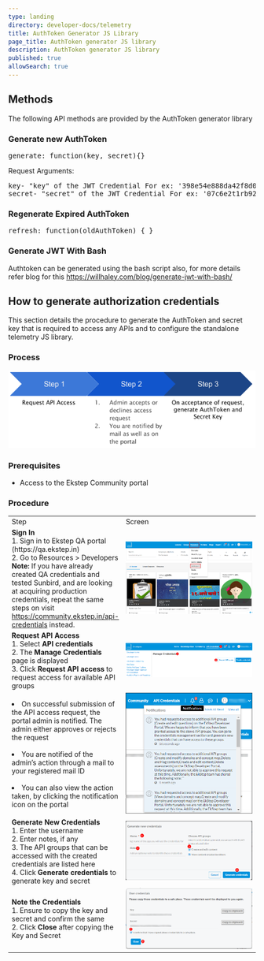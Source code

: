```yaml
---
type: landing
directory: developer-docs/telemetry
title: AuthToken Generator JS Library
page_title: AuthToken generator JS library
description: AuthToken generator JS library
published: true
allowSearch: true
---
```

## Methods

The following API methods are provided by the AuthToken generator library

### Generate new AuthToken

<pre>
generate: function(key, secret){}
</pre> 

Request Arguments:

<pre>
key- "key" of the JWT Credential For ex: '398e54e888da42f8d089je28c298o42b'
secret- "secret" of the JWT Credential For ex: '07c6e2t1rb92987fnrd705jkk8582p9e'
</pre>

### Regenerate Expired AuthToken

<pre>
refresh: function(oldAuthToken) { }
</pre>

### Generate JWT With Bash
Authtoken can be generated using the bash script also, for more details refer blog for this <a href="https://willhaley.com/blog/generate-jwt-with-bash/" target="_blank">https://willhaley.com/blog/generate-jwt-with-bash/</a> 

## How to generate authorization credentials

This section details the procedure to generate the AuthToken and secret key that is required to access any APIs and to configure the standalone telemetry JS library.

### Process

<img src="pages/developer-docs/installation/images/telemetry_service2.png">

### Prerequisites

* Access to the Ekstep Community portal

### Procedure

<table>
  <tr>
    <td style="width:35%;">Step</td>
    <td style="width:65%;">Screen</td>
  </tr>
  <tr>
    <td><strong>Sign In</strong> <br>1. Sign in to  Ekstep QA portal (https://qa.ekstep.in) <br>2. Go to Resources > Developers <br> <strong>Note:</strong> If you have already created QA credentials and tested Sunbird, and are looking at acquiring production credentials, repeat the same steps on visit <a href="https://community.ekstep.in/api-credentials" target="_blank">https://community.ekstep.in/api-credentials</a> instead.</td>
    <td><img src="pages/developer-docs/installation/images/telemetry_service3.png"></td>
  </tr>
  <tr>
    <td><strong>Request API Access</strong> <br>1. Select <strong>API credentials</strong> <br>2. The <strong>Manage Credentials</strong> page is displayed
<br>3. Click <strong>Request API access</strong> to request access for available API groups</td>
    <td><img src="pages/developer-docs/installation/images/telemetry_service4.png"></td>
  </tr>
  <tr>
    <td><li>On successful submission of the API access request, the portal admin is notified. The admin either approves or rejects the request</li> <br><li> You are notified of the admin’s action through a mail to your registered mail ID </li> <br> <li>You can also view the action taken, by clicking the notification icon on the portal</li></td>
    <td><img src="pages/developer-docs/installation/images/telemetry_service5.png"></td>
  </tr>
  <tr>
    <td><strong>Generate New Credentials</strong> <br>1. Enter the username <br>2. Enter notes, if any <br>3. The API groups that can be accessed with the created credentials are listed here <br>4. Click <strong>Generate credentials</strong> to generate key and secret</td>
    <td><img src="pages/developer-docs/installation/images/telemetry_service6.png"></td>
  </tr>
  <tr>
    <td><strong>Note the Credentials</strong> <br>1. Ensure to copy the key and secret and confirm the same <br>2. Click <strong>Close</strong> after copying the Key and Secret
</td>
    <td><img src="pages/developer-docs/installation/images/telemetry_service7.png"></td>
  </tr>
</table>
